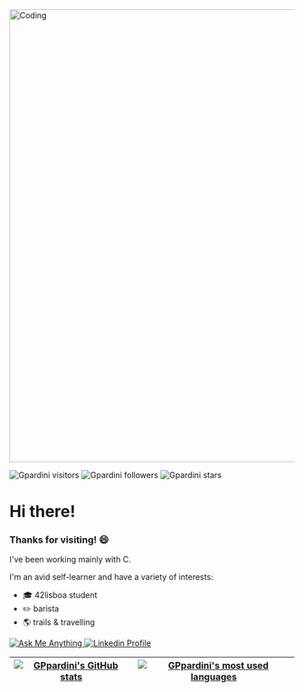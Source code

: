 <img align="center" alt="Coding" width="800" src="https://media4.giphy.com/media/v1.Y2lkPTc5MGI3NjExbWhscGVlOWl4dDdsYWlyMm16MmVtcWo1eDB2cWVya2EyYTAxajc5cyZlcD12MV9pbnRlcm5hbF9naWZfYnlfaWQmY3Q9Zw/Basrh159dGwKY/giphy.gif">

<p align="left">
	<img alt="Gpardini visitors" src="https://komarev.com/ghpvc/?username=gppardini&color=8c36db&style=flat&label=visitors" />
	<img alt="Gpardini followers" src="https://img.shields.io/github/followers/gppardini?color=blueviolet" />
	<img alt="Gpardini stars" src="https://img.shields.io/github/stars/gppardini?color=blueviolet" />
</p>

# Hi there!

### Thanks for visiting! 😄

I've been working mainly with C.

I'm an avid self-learner and have a variety of interests:

* 🎓  42lisboa student
* ✏️   barista
* 🌎  trails & travelling

<p align="left">
	</a>
	<span>  </span>
	<a href="mailto:guilhermeppardini@gmail.com">
		<img alt="Ask Me Anything" src="https://img.shields.io/badge/-Ask_me_anything-blueviolet?style=flat&logo=Gmail&logoColor=white&link=mailto:guilhermeppardini@gmail.com" />
	</a>
	<span>  </span>
	<a href="https://www.linkedin.com/in/gppardini/">
		<img alt="Linkedin Profile" src="https://img.shields.io/badge/-Linkedin_Profile-0072b1?style=flat&logo=Linkedin&logoColor=white&link=https://www.linkedin.com/in/gppardini" />
	</a>
	<span>  </span>
 	</a>
</p>

| [![GPpardini's GitHub stats](https://github-readme-stats.vercel.app/api?username=gppardini&count_private=true&include_all_commits=true&show_icons=true&hide=issues&hide_border=true&theme=jolly)](https://github.com/gppardini?tab=repositories) | [![GPpardini's most used languages](https://github-readme-stats.vercel.app/api/top-langs/?username=gppardini&layout=compact&hide_border=true&theme=jolly)](https://github.com/gppardini?tab=repositories) |
|:-:|:-:|

